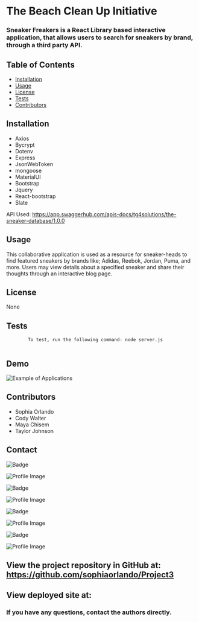 # The Beach Clean Up Initiative

### Sneaker Freakers is a React Library based interactive application, that allows users to search for sneakers by brand, through a third party API. 

## Table of Contents

- [Installation](#installation)
- [Usage](#usage)
- [License](#license)
- [Tests](#tests)
- [Contributors](#contributors)

## Installation

* Axios
* Bycrypt
* Dotenv 
* Express 
* JsonWebToken 
* mongoose
* MaterialUI
* Bootstrap
* Jquery
* React-bootstrap
* Slate

API Used: https://app.swaggerhub.com/apis-docs/tg4solutions/the-sneaker-database/1.0.0

## Usage

This collaborative application is used as a resource for sneaker-heads to find featured sneakers by brands like; Adidas, Reebok, Jordan, Puma, and more. Users may view details about a specified sneaker and share their thoughts through an interactive blog page. 

## License

None

## Tests

            To test, run the following command: node server.js

![]()

## Demo

<!-- Insert Demo of application here -->
![Example of Applications](assets/ezgif.com-video-to-gif.gif)


## Contributors

- Sophia Orlando
- Cody Walter
- Maya Chisem
- Taylor Johnson

## Contact
<!-- sophia -->
![Badge](https://img.shields.io/badge/Github-sophiaorlando-4cbbb9)

![Profile Image](https://github.com/sophiaorlando.png?size=50)

<!-- cody -->
![Badge](https://img.shields.io/badge/Github-codywalter-4cbbb9)

![Profile Image](https://github.com/codywalter.png?size=50)

<!-- maya -->

![Badge](https://img.shields.io/badge/Github-mchisem-4cbbb9)

![Profile Image](https://github.com/mchisem.png?size=50)

<!-- Taylor -->

![Badge](https://img.shields.io/badge/Github-tajohnsonn-4cbbb9)

![Profile Image](https://github.com/tajohnsonn.png?size=50)


## View the project repository in GitHub at: https://github.com/sophiaorlando/Project3

<!--  Put Deployed Link here-->
## View deployed site at: 

### If you have any questions, contact the authors directly.
